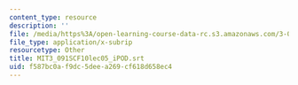 ```yaml
---
content_type: resource
description: ''
file: /media/https%3A/open-learning-course-data-rc.s3.amazonaws.com/3-091sc-introduction-to-solid-state-chemistry-fall-2010/f587bc0af9dc5deea269cf618d658ec4_MIT3_091SCF10lec05_iPOD.vtt
file_type: application/x-subrip
resourcetype: Other
title: MIT3_091SCF10lec05_iPOD.srt
uid: f587bc0a-f9dc-5dee-a269-cf618d658ec4
---
```

